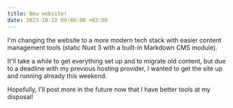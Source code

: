 ```yaml
---
title: New website!
date: 2023-10-22 09:00:00 +02:00
---
```


I'm changing the website to a more modern tech stack with easier content management tools (static Nuxt 3 with a built-in Markdown CMS module).

It'll take a while to get everything set up and to migrate old content, but due to a deadline with my previous hosting provider, I wanted to get the site up and running already this weekend.

Hopefully, I'll post more in the future now that I have better tools at my disposal!
